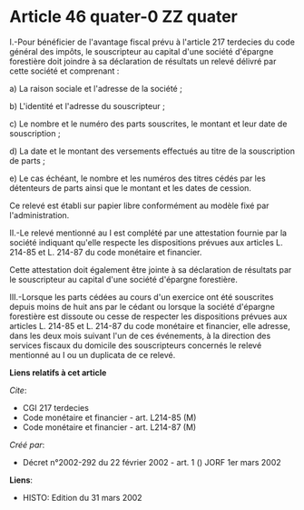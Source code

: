 # Article 46 quater-0 ZZ quater

I.-Pour bénéficier de l'avantage fiscal prévu à l'article 217 terdecies du code général des impôts, le souscripteur au
capital d'une société d'épargne forestière doit joindre à sa déclaration de résultats un relevé délivré par cette société et
comprenant : 

a) La raison sociale et l'adresse de la société ; 

b) L'identité et l'adresse du souscripteur ; 

c) Le nombre et le numéro des parts souscrites, le montant et leur date de souscription ; 

d) La date et le montant des versements effectués au titre de la souscription de parts ; 

e) Le cas échéant, le nombre et les numéros des titres cédés par les détenteurs de parts ainsi que le montant et les dates de
cession. 

Ce relevé est établi sur papier libre conformément au modèle fixé par l'administration. 

II.-Le relevé mentionné au I est complété par une attestation fournie par la société indiquant qu'elle respecte les
dispositions prévues aux articles L. 214-85 et L. 214-87 du code monétaire et financier. 

Cette attestation doit également être jointe à sa déclaration de résultats par le souscripteur au capital d'une société
d'épargne forestière. 

III.-Lorsque les parts cédées au cours d'un exercice ont été souscrites depuis moins de huit ans par le cédant ou lorsque la
société d'épargne forestière est dissoute ou cesse de respecter les dispositions prévues aux articles L. 214-85 et L. 214-87
du code monétaire et financier, elle adresse, dans les deux mois suivant l'un de ces événements, à la direction des services
fiscaux du domicile des souscripteurs concernés le relevé mentionné au I ou un duplicata de ce relevé.

**Liens relatifs à cet article**

_Cite_:

  - CGI 217 terdecies
  - Code monétaire et financier - art. L214-85 (M)
  - Code monétaire et financier - art. L214-87 (M)

_Créé par_:

  - Décret n°2002-292 du 22 février 2002 - art. 1 () JORF 1er mars 2002

**Liens**:

  - HISTO: Edition du 31 mars 2002

